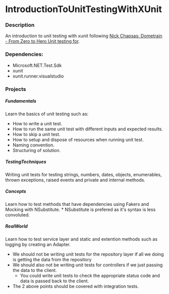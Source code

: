 # IntroductionToUnitTestingWithXUnit 

### Description
An introduction to unit testing with xunit following [Nick Chapsas: Dometrain - From Zero to Hero Unit testing for](C#https://dometrain.com/course/from-zero-to-hero-unit-testing-in-c/).

### Dependencies:
* Microsoft.NET.Test.Sdk
* xunit
* xunit.runner.visualstudio

### Projects

##### Fundamentals
Learn the basics of unit testing such as:
* How to write a unit test.
* How to run the same unit test with different inputs and expected results.
* How to skip a unit test.
* How to setup and dispose of resources when running unit test.
* Naming convention.
* Structuring of solution.

##### TestingTechniques
Writing unit tests for testing strings, numbers, dates, objects, enumerables, 
thrown exceptions, raised events and private and internal methods.

##### Concepts
Learn how to test methods that have dependencies using Fakers and Mocking with
NSubstitute.
	* NSubstitute is prefered as it's syntax is less convoluted.

##### RealWorld
Learn how to test service layer and static and extention methods such 
as logging by creating an Adapter.
* We should not be writing unit tests for the repository layer if all we doing 
is getting the data from the repository
* We should also not be writing unit tests for controllers if we just passing the
data to the client.
	* You could write unit tests to check the appropriate status code and data is passed
	back to the client.
* The 2 above points should be covered with integration tests.